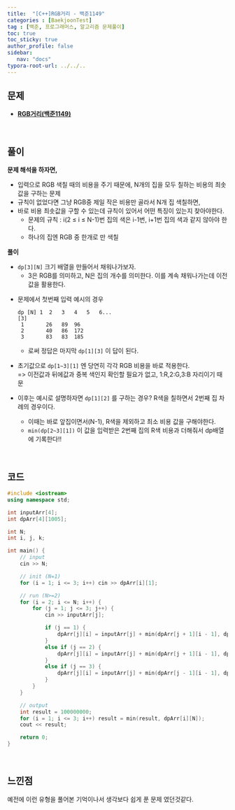 ```yaml
---
title:  "[C++]RGB거리 - 백준1149"
categories : [BaekjoonTest]
tag : [백준, 프로그래머스, 알고리즘 문제풀이]
toc: true
toc_sticky: true
author_profile: false
sidebar:
   nav: "docs"
typora-root-url: ../../..
---
```




## 문제

* **[RGB거리(백준1149)](https://www.acmicpc.net/problem/1149)**

<br>

## 풀이

**문제 해석을 하자면,**

* 입력으로 RGB 색칠 때의 비용을 주기 때문에, N개의 집을 모두 칠하는 비용의 최솟값을 구하는 문제
* 규칙이 없었다면 그냥 RGB중 제일 작은 비용만 골라서 N개 집 색칠하면,
* 바로 비용 최솟값을 구할 수 있는데 규칙이 있어서 어떤 특징이 있는지 찾아야한다.
  * 문제의 규칙 : i(2 ≤ i ≤ N-1)번 집의 색은 i-1번, i+1번 집의 색과 같지 않아야 한다.
  * 하나의 집엔 RGB 중 한개로 만 색칠




**풀이**

- `dp[3][N]` 크기 배열을 만들어서 채워나가보자.
  - 3은 RGB를 의미하고, N은 집의 개수를 의미한다. 이를 계속 채워나가는데 이전 값을 활용한다.


* 문제에서 첫번째 입력 예시의 경우
  ```
  dp [N] 1	2	3	4	5	6...
  [3]	   
   1	   26	89	96
   2	   40	86	172
   3	   83	83	185
  ```

  * 로써 정답은 마지막 `dp[1][3]` 이 답이 된다.

* 초기값으로 `dp[1~3][1]` 엔 당연히 각각 RGB 비용을 바로 적용한다.  
  => 이전값과 뒤에값과 중복 색인지 확인할 필요가 없고, 1:R,2:G,3:B 자리이기 때문

* 이후는 예시로 설명하자면 `dp[1][2]` 를 구하는 경우? R색을 칠하면서 2번째 집 차례의 경우이다.
  * 이때는 바로 앞집이면서(N-1), R색을 제외하고 최소 비용 값을 구해야한다. 
  * `min(dp[2~3][1])` 이 값을 입력받은 2번째 집의 R색 비용과 더해줘서 dp배열에 기록한다!!




<br>

## 코드

```c++
#include <iostream>
using namespace std;

int inputArr[4];
int dpArr[4][1005];

int N;
int i, j, k;

int main() {
	// input
	cin >> N;

	// init (N=1)
	for (i = 1; i <= 3; i++) cin >> dpArr[i][1];

	// run (N>=2)
	for (i = 2; i <= N; i++) {
		for (j = 1; j <= 3; j++) {
			cin >> inputArr[j];

			if (j == 1) {
				dpArr[j][i] = inputArr[j] + min(dpArr[j + 1][i - 1], dpArr[j + 2][i - 1]);
			}
			else if (j == 2) {
				dpArr[j][i] = inputArr[j] + min(dpArr[j + 1][i - 1], dpArr[j - 1][i - 1]);
			}
			else if (j == 3) {
				dpArr[j][i] = inputArr[j] + min(dpArr[j - 1][i - 1], dpArr[j - 2][i - 1]);
			}
		}
	}

	// output
	int result = 100000000;
	for (i = 1; i <= 3; i++) result = min(result, dpArr[i][N]);
	cout << result;

	return 0;
}
```

<br>

## 느낀점

예전에 이런 유형을 풀어본 기억이나서 생각보다 쉽게 푼 문제 였던것같다.
